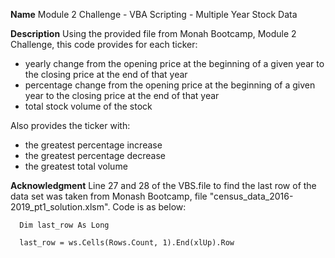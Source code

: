 **Name**
  Module 2 Challenge - VBA Scripting - Multiple Year Stock Data

**Description**
  Using the provided file from Monah Bootcamp, Module 2 Challenge, this code provides for each ticker:
  - yearly change from the opening price at the beginning of a given year to the closing price at the end of that year
  - percentage change from the opening price at the beginning of a given year to the closing price at the end of that year
  - total stock volume of the stock

  Also provides the ticker with:
  - the greatest percentage increase
  - the greatest percentage decrease
  - the greatest total volume

**Acknowledgment**
  Line 27 and 28 of the VBS.file to find the last row of the data set was taken from  Monash Bootcamp, file "census_data_2016-2019_pt1_solution.xlsm".
  Code is as below:
  
      Dim last_row As Long
      
      last_row = ws.Cells(Rows.Count, 1).End(xlUp).Row

